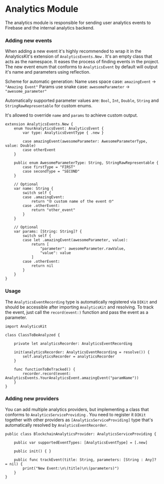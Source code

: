 # Analytics Module

The analytics module is responsible for sending user analytics events to Firebase and the internal analytics backend.

### Adding new events

When adding a new event it's highly recommended to wrap it in the AnalyticsKit's extension of  `AnalyticsEvents.New` .
It's an empty class that acts as the namespace. It eases the process of finding events in the project.
The new event enum that conforms to `AnalyticsEvent` by default will output it's name and parameters using reflection.

Scheme for automatic generation:
Name uses space case: `amazingEvent` -> `"Amazing Event"`
Params use snake case: `awesomeParameter` -> `"awesome_parameter"`

Automatically supported parameter values are: `Bool`, `Int`, `Double`, `String` and `StringRawRepresentable` for custom enums.

It's allowed to override `name` and `params` to achieve custom output.


```
extension AnalyticsEvents.New {
    enum YourAnalyticsEvent: AnalyticsEvent {
        var type: AnalyticsEventType { .new }
    
        case amazingEvent(awesomeParameter: AwesomeParameterType, value: Double)
        case otherEvent
    }
    
    public enum AwesomeParameterType: String, StringRawRepresentable {
        case firstType = "FIRST"
        case secondType = "SECOND"
    }
    
    // Optional
    var name: String {
        switch self {
        case .amazingEvent:
            return "🤓 custom name of the event 🤓"
        case .otherEvent:
            return "other_event"
        }
    }

    // Optional
    var params: [String: String]? {
        switch self {
        case let .amazingEvent(awesomeParameter, value):
            return [
                "parameter": awesomeParameter.rawValue,
                "value": value
            ]
        case .otherEvent:
            return nil
        }
    }
}
```

### Usage

The `AnalyticsEventRecording` type is automatically registered via `DIKit` and should be accessible after importing `AnalyticsKit` and resolving.
To track the event, just call the `record(event:)` function and pass the event as a parameter.


```
import AnalyticsKit

class ClassToBeAnalyzed {

    private let analyticsRecorder: AnalyticsEventRecording

    init(analyticsRecorder: AnalyticsEventRecording = resolve()) {
        self.analyticsRecorder = analyticsRecorder
    }
    
    func functionToBeTracked() {
        recorder.record(event: AnalyticsEvents.YourAnalyticsEvent.amazingEvent("paramName"))
    }
}
```

### Adding new providers

You can add multiple analytics providers, but implementing a class that conforms to  `AnalyticsServiceProviding` .
You need to register it `DIKit` together with other providers as `[AnalyticsServiceProviding]` type that's automatically resolved by `AnalyticsEventRecorder`. 


```
public class BlockchainAnalyticsProvider: AnalyticsServiceProviding {
    
    public var supportedEventTypes: [AnalyticsEventType] = [.new]
    
    public init() { }
    
    public func trackEvent(title: String, parameters: [String : Any]? = nil) {
        print("New Event:\n\(title)\n\(parameters)")
    }
}
```
